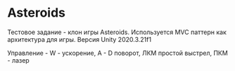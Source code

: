# Asteroids
Тестовое задание - клон игры Asteroids. Используется MVC паттерн как архитектура для игры.
Версия Unity 2020.3.21f1

Управление - W - ускорение, A - D  поворот, ЛКМ простой выстрел, ПКМ - лазер
